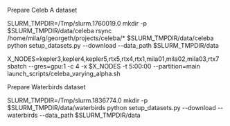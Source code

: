 Prepare Celeb A dataset

SLURM_TMPDIR=/Tmp/slurm.1760019.0
mkdir -p $SLURM_TMPDIR/data/celeba
rsync /home/mila/g/georgeth/projects/celeba/* $SLURM_TMPDIR/data/celeba
python setup_datasets.py --download --data_path $SLURM_TMPDIR/data

X_NODES=kepler3,kepler4,kepler5,rtx5,rtx4,rtx1,mila01,mila02,mila03,rtx7
sbatch --gres=gpu:1 -c 4 -x $X_NODES -t 5:00:00 --partition=main launch_scripts/celeba_varying_alpha.sh

Prepare Waterbirds dataset

SLURM_TMPDIR=/Tmp/slurm.1836774.0
mkdir -p $SLURM_TMPDIR/data/waterbirds
python setup_datasets.py --download --waterbirds --data_path $SLURM_TMPDIR/data
